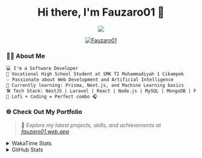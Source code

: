 <h1 align="center">Hi there, I'm Fauzaro01 👋</h1>

<p align="center">
  <img src="https://readme-typing-svg.herokuapp.com?font=Fira+Code&size=22&pause=1000&center=true&vCenter=true&width=460&lines=Full+Stack+Web+Developer;Self-Taught+Programmer;Always+Learning+New+Things;Love+to+Build+Cool+Stuff+😎" />
</p>

<p align="center">
  <a href="https://github.com/Fauzaro01">
    <img src="https://komarev.com/ghpvc/?username=Fauzaro01&label=Profile+views&color=blue&style=flat" alt="Fauzaro01" />
  </a>
</p>

### 👨‍💻 About Me

```txt
💻 I'm a Software Developer
🏫 Vocational High School Student at SMK TI Muhammadiyah 1 Cikampek
💡 Passionate about Web Development and Artificial Intelligence
🌱 Currently learning: Prisma, Next.js, and Machine Learning basics
🛠️ Tech Stack: NextJS | Laravel | React | Node.js | MySQL | MongoDB | PrismaJS
🎵 Lofi + Coding = Perfect combo 🎧
```


### 🌐 Check Out My Portfolio

> 📎 *Explore my latest projects, skills, and achievements at [fauzaro01.web.app](https://fauzaro01.web.app)*


<details>
  <summary>
     WakaTime Stats
  </summary>
  <br>
  
  <!--START_SECTION:waka-->

```txt
From: 10 September 2021 - To: 19 June 2025

Total Time: 891 hrs 9 mins

JavaScript          285 hrs 49 mins ████████░░░░░░░░░░░░░░░░░   32.07 %
PHP                 178 hrs 17 mins █████░░░░░░░░░░░░░░░░░░░░   20.01 %
HTML                106 hrs 15 mins ███░░░░░░░░░░░░░░░░░░░░░░   11.92 %
Blade Template      85 hrs 52 mins  ██▒░░░░░░░░░░░░░░░░░░░░░░   09.64 %
EJS                 56 hrs 49 mins  █▓░░░░░░░░░░░░░░░░░░░░░░░   06.38 %
Java                41 hrs 50 mins  █▒░░░░░░░░░░░░░░░░░░░░░░░   04.70 %
CSS                 35 hrs 22 mins  █░░░░░░░░░░░░░░░░░░░░░░░░   03.97 %
JSON                32 hrs 24 mins  █░░░░░░░░░░░░░░░░░░░░░░░░   03.64 %
Python              13 hrs 52 mins  ▒░░░░░░░░░░░░░░░░░░░░░░░░   01.56 %
Other               6 hrs 38 mins   ▒░░░░░░░░░░░░░░░░░░░░░░░░   00.74 %
```

<!--END_SECTION:waka-->
</details>
<details>
  <summary>
    GitHub Stats
  </summary>
  <br>
  <div align="center">
    <img src="https://github-readme-stats.vercel.app/api?username=Fauzaro01&show_icons=true&theme=algolia" alt="Fauzaro01's GitHub Stats" style="margin: 20px;" />
    <img src="https://github-readme-streak-stats.herokuapp.com/?user=Fauzaro01&theme=algolia" alt="Fauzaro01's GitHub Streak" style="margin: 20px;" />
  </div>

  <div align="center">
    <img src="https://github-readme-stats.vercel.app/api?username=Fauzaro01&show_icons=true&locale=en&count_private=true&hide_rank=true&custom_title=My%20GitHub%20Stats&disable_animations=true&theme=algolia" alt="Fauzaro01's Stars" style="margin: 20px;" />
    <img src="https://github-readme-stats.vercel.app/api/top-langs/?username=Fauzaro01&langs_count=8&theme=algolia&layout=compact" alt="Top Languages" style="margin: 20px;" />
  </div>
</details>
